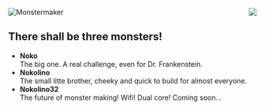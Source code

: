 ![Monstermaker](http://www.nikolairadke.de/Nokolino/monstermaker_github2.jpg)
<img src="http://www.nikolairadke.de/Nokolino/monsterbande_github.jpg" align="right">
                                                                                   
## There shall be three monsters!
  
* **Noko**   
  The big one. A real challenge, even for Dr. Frankenstein.
* **Nokolino**   
  The small litte brother, cheeky and quick to build for almost everyone.
* **Nokolino32**   
  The future of monster making! Wifi! Dual core! Coming soon...  
